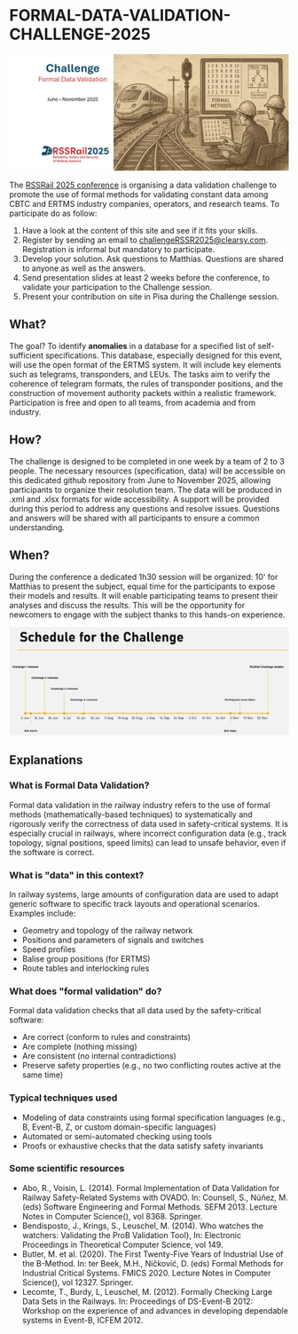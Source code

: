 # FORMAL-DATA-VALIDATION-CHALLENGE-2025
![](images/github-title.jpg)

The [RSSRail 2025 conference](https://rssrail2025.isti.cnr.it/) is organising a data validation challenge to promote the use of formal methods for validating constant data among CBTC and ERTMS industry companies, operators, and research teams. 
To participate do as follow:
1. Have a look at the content of this site and see if it fits your skills.
2. Register by sending an email to challengeRSSR2025@clearsy.com. Registration is informal but mandatory to participate.
3. Develop your solution. Ask questions to Matthias. Questions are shared to anyone as well as the answers.
4. Send presentation slides at least 2 weeks before the conference, to validate your participation to the Challenge session.
5. Present your contribution on site in Pisa during the Challenge session.

## What?
The goal? To identify **anomalies** in a database for a specified list of self-sufficient specifications. 
This database, especially designed for this event, will use the open format of the ERTMS system. 
It will include key elements such as telegrams, transponders, and LEUs. 
The tasks aim to verify the coherence of telegram formats, the rules of transponder positions, and the construction of movement authority packets within a realistic framework. 
Participation is free and open to all teams, from academia and from industry.

## How?
The challenge is designed to be completed in one week by a team of 2 to 3 people. 
The necessary resources (specification, data) will be accessible on this dedicated github repository from June to November 2025, allowing participants to organize their resolution team. 
The data will be produced in .xml and .xlsx formats for wide accessibility. 
A support will be provided during this period to address any questions and resolve issues. 
Questions and answers will be shared with all participants to ensure a common understanding.

## When?
During the conference a dedicated 1h30 session will be organized: 10' for Matthias to present the subject, equal time for the participants to expose their models and results.
It will enable participating teams to present their analyses and discuss the results. 
This will be the opportunity for newcomers to engage with the subject thanks to this hands-on experience. 

![](images/schedule.jpg)


## Explanations
### What is Formal Data Validation?
Formal data validation in the railway industry refers to the use of formal methods (mathematically-based techniques) to systematically and rigorously verify the correctness of data used in safety-critical systems. 
It is especially crucial in railways, where incorrect configuration data (e.g., track topology, signal positions, speed limits) can lead to unsafe behavior, even if the software is correct.

###  What is "data" in this context?
In railway systems, large amounts of configuration data are used to adapt generic software to specific track layouts and operational scenarios. Examples include:
- Geometry and topology of the railway network
- Positions and parameters of signals and switches
- Speed profiles
- Balise group positions (for ERTMS)
- Route tables and interlocking rules

### What does "formal validation" do?
Formal data validation checks that all data used by the safety-critical software:
- Are correct (conform to rules and constraints)
- Are complete (nothing missing)
- Are consistent (no internal contradictions)
- Preserve safety properties (e.g., no two conflicting routes active at the same time)


### Typical techniques used
- Modeling of data constraints using formal specification languages (e.g., B, Event-B, Z, or custom domain-specific languages)
- Automated or semi-automated checking using tools
- Proofs or exhaustive checks that the data satisfy safety invariants

### Some scientific resources
- Abo, R., Voisin, L. (2014). Formal Implementation of Data Validation for Railway Safety-Related Systems with OVADO. In: Counsell, S., Núñez, M. (eds) Software Engineering and Formal Methods. SEFM 2013. Lecture Notes in Computer Science(), vol 8368. Springer.
- Bendisposto, J., Krings, S., Leuschel, M. (2014). Who watches the watchers: Validating the ProB Validation Tool}, In: Electronic Proceedings in Theoretical Computer Science, vol 149.
- Butler, M. et al. (2020). The First Twenty-Five Years of Industrial Use of the B-Method. In: ter Beek, M.H., Ničković, D. (eds) Formal Methods for Industrial Critical Systems. FMICS 2020. Lecture Notes in Computer Science(), vol 12327. Springer.
- Lecomte, T., Burdy, L, Leuschel, M. (2012). Formally Checking Large Data Sets in the Railways. In: Proceedings of DS-Event-B 2012: Workshop on the experience of and advances in developing dependable systems in Event-B, ICFEM 2012. 
